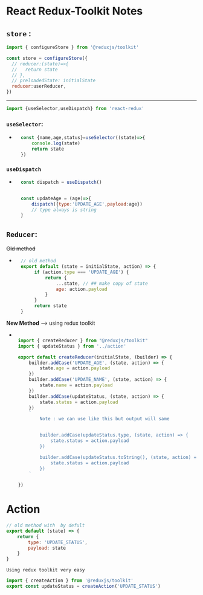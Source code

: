 # React Redux-Toolkit Notes

##  `store` :    
```javascript
import { configureStore } from '@reduxjs/toolkit'

const store = configureStore({
  // reducer:(state)=>{
  //   return state
  // },
  // preloadedState: initialState
  reducer:userReducer,
})


```
---
```javascript
import {useSelector,useDispatch} from 'react-redux'
```
### `useSelector`: 
- ```javascript
    const {name,age,status}=useSelector((state)=>{
        console.log(state)
        return state
    })

     ```

### `useDispatch`

- ```javascript
    const dispatch = useDispatch()


    const updateAge = (age)=>{
        dispatch({type:'UPDATE_AGE',payload:age})
        // type always is string
    }

  ```

##  `Reducer`: 

  ~~Old method~~
- ```javascript
    // old method
    export default (state = initialState, action) => {
         if (action.type === 'UPDATE_AGE') {
             return {
                 ...state, // ## make copy of state 
                 age: action.payload
             }
         }
         return state
    }
    ```
**New Method** --> using redux toolkit
-  ```javascript

    import { createReducer } from "@reduxjs/toolkit"
    import { updateStatus } from '../action'

    export default createReducer(initialState, (builder) => {
        builder.addCase('UPDATE_AGE', (state, action) => {
            state.age = action.payload
        })
        builder.addCase('UPDATE_NAME', (state, action) => {
            state.name = action.payload
        })
        builder.addCase(updateStatus, (state, action) => {
            state.status = action.payload
        })
        `
            Note : we can use like this but output will same


            builder.addCase(updateStatus.type, (state, action) => {
                state.status = action.payload
            })

            builder.addCase(updateStatus.toString(), (state, action) => {
                state.status = action.payload
            })
        `

    })
    ```

# Action

```javascript
// old method with  by defult 
export default (state) => {
    return {
        type: 'UPDATE_STATUS',
        payload: state
    }
}
```
`Using redux toolkit very easy`

```javascript
import { createAction } from '@reduxjs/toolkit'
export const updateStatus = createAction('UPDATE_STATUS')


```
